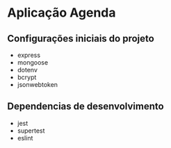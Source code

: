 # Aplicação Agenda

## Configurações iniciais do projeto
  - express
  - mongoose
  - dotenv
  - bcrypt
  - jsonwebtoken

## Dependencias de desenvolvimento
  - jest
  - supertest
  - eslint